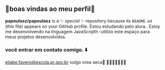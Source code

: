 ## 🧱boas vindas ao meu perfil🧱
**papoulasz/papoulasz** is a ✨ _special_ ✨ repository because its `README.md` (this file) appears on your GitHub profile.
Estou estudando pelo alura..
Estoy me desenvolvendo na linguagem JavaScripth
-utilizo este espaço para meus projetos desenvolvidos. 
### vocẽ entrar em contato comigo. ⬇️ 
eliabe.favero@escola.pr.gov.br
vulgo orea seca🤙
🧱🧱🧱🧱🧱🧱🧱 


